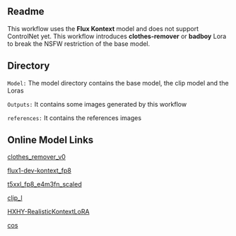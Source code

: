 ## Readme

This workflow uses the **Flux Kontext** model and does not support ControlNet yet. This workflow introduces **clothes-remover** or **badboy** Lora to break the NSFW restriction of the base model.

## Directory

<code>Model:</code> The model directory contains the base model, the clip model and the Loras

<code>Outputs:</code> It contains some images generated by this workflow


<code>references:</code> It contains the references images
<!-- ## Pose control

Use the ZhiPu [GLM-V4-Flash](https://www.bigmodel.cn/console/modelcenter/modeldetails/7396) to describe the pose of the reference image. You can get the apiKey from [here](https://www.bigmodel.cn/usercenter/proj-mgmt/apikeys)
 -->

## Online Model Links

[clothes_remover_v0](https://huggingface.co/Aitrepreneur/FLX/blob/main/clothes_remover_v0.safetensors)

[flux1-dev-kontext_fp8](https://huggingface.co/Comfy-Org/flux1-kontext-dev_ComfyUI/blob/main/split_files/diffusion_models/flux1-dev-kontext_fp8_scaled.safetensors)

[t5xxl_fp8_e4m3fn_scaled](https://huggingface.co/comfyanonymous/flux_text_encoders/blob/main/t5xxl_fp8_e4m3fn_scaled.safetensors)

[clip_l](https://huggingface.co/comfyanonymous/flux_text_encoders/blob/main/clip_l.safetensors)

[HXHY-RealisticKontextLoRA](https://civitai.com/models/1755157?modelVersionId=1986381)

[cos](https://civitai.com/models/1738208/anime-to-cosplay-cos)